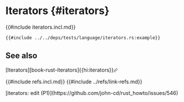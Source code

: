 # Iterators {#iterators}

{{#include iterators.incl.md}}

```rust,editable
{{#include ../../deps/tests/language/iterators.rs:example}}
```

## See also

[Iterators][book-rust-iterators]{{hi:iterators}}⮳

{{#include refs.incl.md}}
{{#include ../refs/link-refs.md}}

<div class="hidden">
[iterators: edit (P1)](https://github.com/john-cd/rust_howto/issues/546)

</div>
